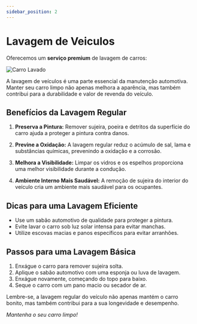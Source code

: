 ```yaml
---
sidebar_position: 2
---
```


# Lavagem de Veiculos

Oferecemos um **serviço premium** de lavagem de carros:


![Carro Lavado](https://balconistasa.com/wp-content/uploads/2022/01/ttrImagem-1_-carro-lavado-com-esponja.jpg)

A lavagem de veículos é uma parte essencial da manutenção automotiva. Manter seu carro limpo não apenas melhora a aparência, mas também contribui para a durabilidade e valor de revenda do veículo.

## Benefícios da Lavagem Regular

1. **Preserva a Pintura:** Remover sujeira, poeira e detritos da superfície do carro ajuda a proteger a pintura contra danos.
  
2. **Previne a Oxidação:** A lavagem regular reduz o acúmulo de sal, lama e substâncias químicas, prevenindo a oxidação e a corrosão.

3. **Melhora a Visibilidade:** Limpar os vidros e os espelhos proporciona uma melhor visibilidade durante a condução.

4. **Ambiente Interno Mais Saudável:** A remoção de sujeira do interior do veículo cria um ambiente mais saudável para os ocupantes.

## Dicas para uma Lavagem Eficiente

- Use um sabão automotivo de qualidade para proteger a pintura.
- Evite lavar o carro sob luz solar intensa para evitar manchas.
- Utilize escovas macias e panos específicos para evitar arranhões.

## Passos para uma Lavagem Básica

1. Enxágue o carro para remover sujeira solta.
2. Aplique o sabão automotivo com uma esponja ou luva de lavagem.
3. Enxágue novamente, começando do topo para baixo.
4. Seque o carro com um pano macio ou secador de ar.

Lembre-se, a lavagem regular do veículo não apenas mantém o carro bonito, mas também contribui para a sua longevidade e desempenho.

*Mantenha o seu carro limpo!*
